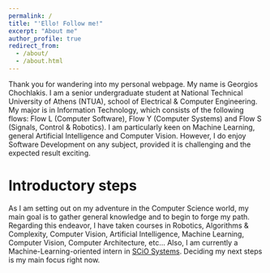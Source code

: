 ```yaml
---
permalink: /
title: "'Ello! Follow me!"
excerpt: "About me"
author_profile: true
redirect_from: 
  - /about/
  - /about.html
---
```


Thank you for wandering into my personal webpage. My name is Georgios Chochlakis. I am a senior undergraduate student at National Technical University of Athens (NTUA), school of Electrical & Computer Engineering. My major is in Information Technology, which consists of the following flows: Flow L (Computer Software), Flow Y (Computer Systems) and Flow S (Signals, Control & Robotics). I am particularly keen on Machine Learning, general Artificial Intelligence and Computer Vision. However, I do enjoy Software Development on any subject, provided it is challenging and the expected result exciting.

Introductory steps
======
As I am setting out on my adventure in the Computer Science world, my main goal is to gather general knowledge and to begin to forge my path. Regarding this endeavor, I have taken courses in Robotics, Algorithms & Complexity, Computer Vision, Artificial Intelligence, Machine Learning, Computer Vision, Computer Architecture, etc... Also, I am currently a Machine-Learning-oriented intern in [SCiO Systems](https://scio.systems). Deciding my next steps is my main focus right now.
